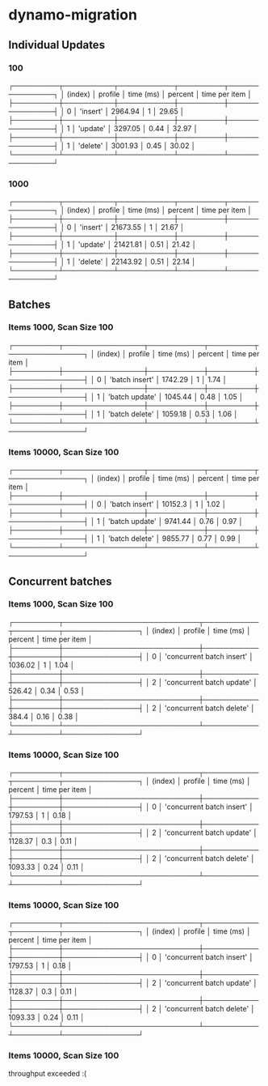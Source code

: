 # dynamo-migration

## Individual Updates
### 100
┌─────────┬──────────┬───────────┬─────────┬───────────────┐
│ (index) │ profile  │ time (ms) │ percent │ time per item │
├─────────┼──────────┼───────────┼─────────┼───────────────┤
│ 0       │ 'insert' │ 2964.94   │ 1       │ 29.65         │
├─────────┼──────────┼───────────┼─────────┼───────────────┤
│ 1       │ 'update' │ 3297.05   │ 0.44    │ 32.97         │
├─────────┼──────────┼───────────┼─────────┼───────────────┤
│ 1       │ 'delete' │ 3001.93   │ 0.45    │ 30.02         │
└─────────┴──────────┴───────────┴─────────┴───────────────┘

### 1000
┌─────────┬──────────┬───────────┬─────────┬───────────────┐
│ (index) │ profile  │ time (ms) │ percent │ time per item │
├─────────┼──────────┼───────────┼─────────┼───────────────┤
│ 0       │ 'insert' │ 21673.55  │ 1       │ 21.67         │
├─────────┼──────────┼───────────┼─────────┼───────────────┤
│ 1       │ 'update' │ 21421.81  │ 0.51    │ 21.42         │
├─────────┼──────────┼───────────┼─────────┼───────────────┤
│ 1       │ 'delete' │ 22143.92  │ 0.51    │ 22.14         │
└─────────┴──────────┴───────────┴─────────┴───────────────┘

## Batches
### Items 1000, Scan Size 100
┌─────────┬────────────────┬───────────┬─────────┬───────────────┐
│ (index) │ profile        │ time (ms) │ percent │ time per item │
├─────────┼────────────────┼───────────┼─────────┼───────────────┤
│ 0       │ 'batch insert' │ 1742.29   │ 1       │ 1.74          │
├─────────┼────────────────┼───────────┼─────────┼───────────────┤
│ 1       │ 'batch update' │ 1045.44   │ 0.48    │ 1.05          │
├─────────┼────────────────┼───────────┼─────────┼───────────────┤
│ 1       │ 'batch delete' │ 1059.18   │ 0.53    │ 1.06          │
└─────────┴────────────────┴───────────┴─────────┴───────────────┘
### Items 10000, Scan Size 100
┌─────────┬────────────────┬───────────┬─────────┬───────────────┐
│ (index) │ profile        │ time (ms) │ percent │ time per item │
├─────────┼────────────────┼───────────┼─────────┼───────────────┤
│ 0       │ 'batch insert' │ 10152.3   │ 1       │ 1.02          │
├─────────┼────────────────┼───────────┼─────────┼───────────────┤
│ 1       │ 'batch update' │ 9741.44   │ 0.76    │ 0.97          │
├─────────┼────────────────┼───────────┼─────────┼───────────────┤
│ 1       │ 'batch delete' │ 9855.77   │ 0.77    │ 0.99          │
└─────────┴────────────────┴───────────┴─────────┴───────────────┘


## Concurrent batches
### Items 1000, Scan Size 100
┌─────────┬───────────────────────────┬───────────┬─────────┬───────────────┐
│ (index) │ profile                   │ time (ms) │ percent │ time per item │
├─────────┼───────────────────────────┼───────────┼─────────┼───────────────┤
│ 0       │ 'concurrent batch insert' │ 1036.02   │ 1       │ 1.04          │
├─────────┼───────────────────────────┼───────────┼─────────┼───────────────┤
│ 2       │ 'concurrent batch update' │ 526.42    │ 0.34    │ 0.53          │
├─────────┼───────────────────────────┼───────────┼─────────┼───────────────┤
│ 2       │ 'concurrent batch delete' │ 384.4     │ 0.16    │ 0.38          │
└─────────┴───────────────────────────┴───────────┴─────────┴───────────────┘

### Items 10000, Scan Size 100
┌─────────┬───────────────────────────┬───────────┬─────────┬───────────────┐
│ (index) │ profile                   │ time (ms) │ percent │ time per item │
├─────────┼───────────────────────────┼───────────┼─────────┼───────────────┤
│ 0       │ 'concurrent batch insert' │ 1797.53   │ 1       │ 0.18          │
├─────────┼───────────────────────────┼───────────┼─────────┼───────────────┤
│ 2       │ 'concurrent batch update' │ 1128.37   │ 0.3     │ 0.11          │
├─────────┼───────────────────────────┼───────────┼─────────┼───────────────┤
│ 2       │ 'concurrent batch delete' │ 1093.33   │ 0.24    │ 0.11          │
└─────────┴───────────────────────────┴───────────┴─────────┴───────────────┘

### Items 10000, Scan Size 100
┌─────────┬───────────────────────────┬───────────┬─────────┬───────────────┐
│ (index) │ profile                   │ time (ms) │ percent │ time per item │
├─────────┼───────────────────────────┼───────────┼─────────┼───────────────┤
│ 0       │ 'concurrent batch insert' │ 1797.53   │ 1       │ 0.18          │
├─────────┼───────────────────────────┼───────────┼─────────┼───────────────┤
│ 2       │ 'concurrent batch update' │ 1128.37   │ 0.3     │ 0.11          │
├─────────┼───────────────────────────┼───────────┼─────────┼───────────────┤
│ 2       │ 'concurrent batch delete' │ 1093.33   │ 0.24    │ 0.11          │
└─────────┴───────────────────────────┴───────────┴─────────┴───────────────┘

### Items 10000, Scan Size 100
throughput exceeded :(